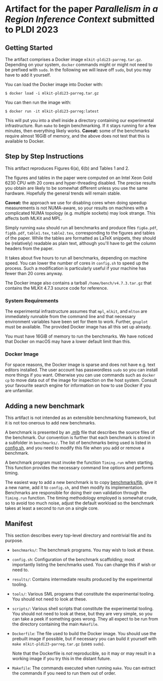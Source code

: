 # Artifact for the paper *Parallelism in a Region Inference Context* submitted to PLDI 2023

## Getting Started

The artifact comprises a Docker image
`mlkit-pldi23-parreg.tar.gz`.  Depending on your system,
`docker` commands might or might not need to be prefixed with
`sudo`.  In the following we will leave off `sudo`, but you may
have to add it yourself.

You can load the Docker image into Docker with:

```
$ docker load -i mlkit-pldi23-parreg.tar.gz
```

You can then run the image with:

```
$ docker run -it mlkit-pldi23-parreg:latest
```

This will put you into a shell inside a directory containing
our experimental infrastructure.  Run `make` to begin
benchmarking.  If it stays running for a few minutes, then
everything likely works.  **Caveat:** some of the benchmarks
require almost 16GiB of memory, and the above does not test
that this is available to Docker.

## Step by Step Instructions

This artifact reproduces Figures 6(a), 6(b) and Tables 1 and 2.

The figures and tables in the paper were computed on an Intel
Xeon Gold 6230 CPU with 20 cores and hyper-threading disabled.
The precise results you obtain are likely to be somewhat
different unless you use the same hardware.  Hopefully the
general trends will remain stable.

**Caveat:** the approach we use for disabling cores when doing
speedup measurements is not NUMA-aware, so your results on
machines with a complicated NUMA topology (e.g. multiple
sockets) may look strange.  This affects both MLKit and MPL.

Simply running `make` should run all benchmarks and produce files
`fig6a.pdf`, `fig6b.pdf`, `table1.tex`, `table2.tex`, corresponding to
the figures and tables of the paper.  While the tables are formatted
as LaTeX snippets, they should be (relatively) readable as plain text,
although you'll have to get the column headers from the paper.

It takes about five hours to run all benchmarks, depending on machine
speed.  You can lower the number of cores in `config.sh` to speed up
the process.  Such a modification is particularly useful if your
machine has fewer than 20 cores anyway.

The Docker image also contains a tarball `/home/bench/v4.7.3.tar.gz`
that contains the MLKit 4.7.3 source code for reference.

### System Requirements

The experimental infrastructure assumes that `mpl`, `mlkit`,
and `mlton` are immediately runnable from the command line and
that necessary environment variables have been set for them to
work.  Further, `gnuplot` must be available.  The provided Docker
image has all this set up already.

You must have 16GiB of memory to run the benchmarks.  We have noticed
that Docker on macOS may have a lower default limit than this.

### Docker Image

For space reasons, the Docker image is sparse and does not have
e.g. text editors installed.  The user account has passwordless `sudo`
so you can install more things if you want.  Otherwise you can use
commands such as `docker cp` to move data out of the image for
inspection on the host system.  Consult your favourite search engine
for information on how to use Docker if you are unfamiliar.

## Adding a new benchmark

This artifact is not intended as an extensible benchmarking framework,
but it is not too onerous to add new benchmarks.

A benchmark is presented by an
[.mlb](http://mlton.org/MLBasisExamples) file that describes the
source files of the benchmark.  Our convention is further that each
benchmark is stored in a subfolder in `benchmarks/`.  The list of
benchmarks being used is listed in [config.sh](config.sh), and you
need to modify this file when you add or remove a benchmark.

A benchmark program must invoke the function `Timing.run` when
starting.  This function provides the necessary command line options
and performs timing.

The easiest way to add a new benchmark is to copy
[benchmarks/fib](benchmarks/fib), give it a new name, add it to
`config.sh`, and then modify its implementation.  Benchmarks are
responsible for doing their own validation through the `Timing.run`
function.  The timing methodology employed is somewhat crude, so to
avoid too much noise, adjust the default workload so the benchmark
takes at least a second to run on a single core.

## Manifest

This section describes every top-level directory and nontrivial file
and its purpose.

* `benchmarks/`: The benchmark programs.  You may wish to look at these.

* `config.sh`: Configuration of the benchmark scaffolding; most
  importantly listing the benchmarks used.  You can change this if
  wish or need to.

* `results/`: Contains intermediate results produced by the
  experimental tooling.

* `tools/`: Various SML programs that constitute the experimental
  tooling.  You should not need to look at these.

* `scripts/`: Various shell scripts that constitute the experimental
  tooling.  You should not need to look at these, but they are very
  simple, so you can take a peek if something goes wrong.  They all
  expect to be run from the directory containing the main `Makefile`.

* `Dockerfile`: The file used to build the Docker image.  You should
  use the prebuilt image if possible, but if necessary you can build
  it yourself with `make mlkit-pldi23-parreg.tar.gz` (uses `sudo`).

  Note that the Dockerfile is *not* reproducible, so it may or may
  result in a working image if you try this in the distant future.

* `Makefile`: The commands executed when running `make`.  You can
  extract the commands if you need to run them out of order.
